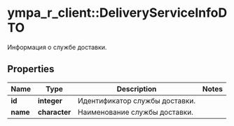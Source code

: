 # ympa_r_client::DeliveryServiceInfoDTO

Информация о службе доставки.

## Properties
Name | Type | Description | Notes
------------ | ------------- | ------------- | -------------
**id** | **integer** | Идентификатор службы доставки. | 
**name** | **character** | Наименование службы доставки. | 


